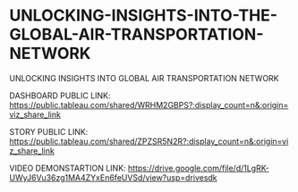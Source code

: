 # UNLOCKING-INSIGHTS-INTO-THE-GLOBAL-AIR-TRANSPORTATION-NETWORK
UNLOCKING INSIGHTS INTO GLOBAL AIR TRANSPORTATION NETWORK


DASHBOARD PUBLIC LINK: https://public.tableau.com/shared/WRHM2GBPS?:display_count=n&:origin=viz_share_link

STORY PUBLIC LINK: https://public.tableau.com/shared/ZPZSR5N2R?:display_count=n&:origin=viz_share_link

VIDEO DEMONSTARTION LINK: https://drive.google.com/file/d/1LgRK-UWyJ6Vu36zg1MA4ZYxEn6feUVSd/view?usp=drivesdk
